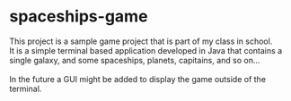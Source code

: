 # spaceships-game

This project is a sample game project that is part of my class in school.\
It is a simple terminal based application developed in Java that contains a single galaxy, and some spaceships, planets, capitains, and so on...\
\
In the future a GUI might be added to display the game outside of the terminal.
